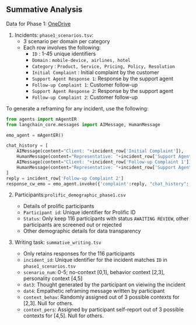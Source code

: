 ## Summative Analysis
Data for Phase 1: [OneDrive](https://northeastern-my.sharepoint.com/:f:/r/personal/v_dasswain_northeastern_edu/Documents/ProPilot/Summative/part1?csf=1&web=1&e=n7LGBA)

1. Incidents: `phase1_scenarios.tsv`:
    - 3 scenario per domain per category
    - Each row involves the following:
      - `ID` : 1-45 unique identifiers
      - `Domain` : `mobile-device, airlines, hotel`
      - `Category` : `Product, Service, Pricing, Policy, Resolution`
      - `Initial Complaint` : Initial complaint by the customer
      - `Support Agent Response 1`: Response by the support agent
      - `Follow-up Complaint 1`: Customer follow-up
      - `Support Agent Response 2`: Response by the support agent
      - `Follow-up Complaint 2`: Customer follow-up

To generate a reframing for any incident, use the following:
```python
from agents import mAgentER
from langchain_core.messages import AIMessage, HumanMessage

emo_agent = mAgentER()

chat_history = [
    AIMessage(content="Client: "+incident_row['Initial Complaint']),
    HumanMessage(content="Representative: "+incident_row['Support Agent Response 1']),
    AIMessage(content="Client: "+incident_row['Follow-up Complaint 1']),
    HumanMessage(content="Representative: "+incident_row['Support Agent Response 2'])
]
reply = incident_row['Follow-up Complaint 2']
response_cw_emo = emo_agent.invoke({'complaint':reply, "chat_history": chat_history})
```

2. Participants:`prolific_demographic_phase1.csv`
    - Details of prolific participants
    - `Participant id`: Unique identifier for Prolific ID
    - `Status`: Only keep 116 participants with status `AWAITING REVIEW`, other participants are screened out or rejected
    - Other demographic details for data transparency

3. Writing task: `summative_writing.tsv`
   - Only retains responses for the 116 participants
   - `incident_id`: Unique identifier for the incident matches `ID` in `phase1_scenarios.tsv`
   - `scenario_num`: 0-5; no-context [0,1], behavior context [2,3], personality context [4,5]
   - `dat3`: Thought generated by the participant on vieiwing the incident
   - `dat4`: Empathetic reframing message written by participant
   - `context_behav`: Randomly assigned out of 3 possible contexts for [2,3]. Null for others.
   - `context_pers`: Assigned by participant self-report out of 3 possible contexts for [4,5]. Null for others.
